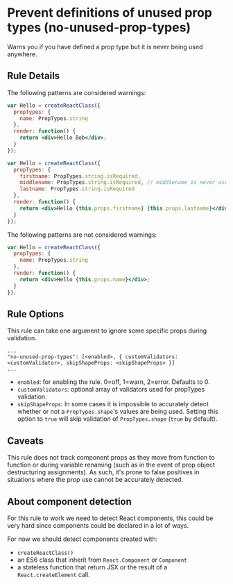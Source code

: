 # Prevent definitions of unused prop types (no-unused-prop-types)

Warns you if you have defined a prop type but it is never being used anywhere.

## Rule Details

The following patterns are considered warnings:

```jsx
var Hello = createReactClass({
  propTypes: {
    name: PropTypes.string
  },
  render: function() {
    return <div>Hello Bob</div>;
  }
});

var Hello = createReactClass({
  propTypes: {
    firstname: PropTypes.string.isRequired,
    middlename: PropTypes.string.isRequired, // middlename is never used below
    lastname: PropTypes.string.isRequired
  },
  render: function() {
    return <div>Hello {this.props.firstname} {this.props.lastname}</div>;
  }
});
```

The following patterns are not considered warnings:

```jsx
var Hello = createReactClass({
  propTypes: {
    name: PropTypes.string
  },
  render: function() {
    return <div>Hello {this.props.name}</div>;
  }
});
```

## Rule Options

This rule can take one argument to ignore some specific props during validation.

```
...
"no-unused-prop-types": [<enabled>, { customValidators: <customValidator>, skipShapeProps: <skipShapeProps> }]
...
```

* `enabled`: for enabling the rule. 0=off, 1=warn, 2=error. Defaults to 0.
* `customValidators`: optional array of validators used for propTypes validation.
* `skipShapeProps`: In some cases it is impossible to accurately detect whether or not a `PropTypes.shape`'s values are being used. Setting this option to `true` will skip validation of `PropTypes.shape` (`true` by default).

## Caveats

This rule does not track component props as they move from function to function or during variable renaming (such as in the event of prop object destructuring assignments). As such, it's prone to false positives in situations where the prop use cannot be accurately detected.

## About component detection

For this rule to work we need to detect React components, this could be very hard since components could be declared in a lot of ways.

For now we should detect components created with:

* `createReactClass()`
* an ES6 class that inherit from `React.Component` or `Component`
* a stateless function that return JSX or the result of a `React.createElement` call.
